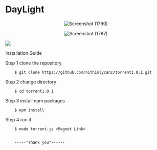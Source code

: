 # DayLight
<div align="center">
 <p align='center'>
<div>

  ![Screenshot (1790)](https://github.com/nithinlycanz/Torrent1.0.1/assets/81744339/adfbe344-90f5-44f2-b37e-ffb4bc9817a1)
 </div>
 <div>

![Screenshot (1787)](https://github.com/nithinlycanz/Torrent1.0.1/assets/81744339/38b782af-6ec3-4973-bf6e-6fbe97b2b869)
</div>
 </p>
</div>
 
 <img src= https://camo.githubusercontent.com/328e6333f6a787e999a9ad7483ce5f9a9100b7ade4df13d125d4ce18f7a295e1/68747470733a2f2f6665726f73732e6e65742f782f6e6f6465322e676966> 
 

Installation Guide

Step 1
        clone the repository

        $ git clone https://github.com/nithinlycanz/torrent1.0.1.git

Step 2
        change directory

        $ cd torrent1.0.1

Step 3
        install npm packages

        $ npm install

Step 4
        run it

        $ node torrent.js <Magnet Link>


        -----"Thank you"------
